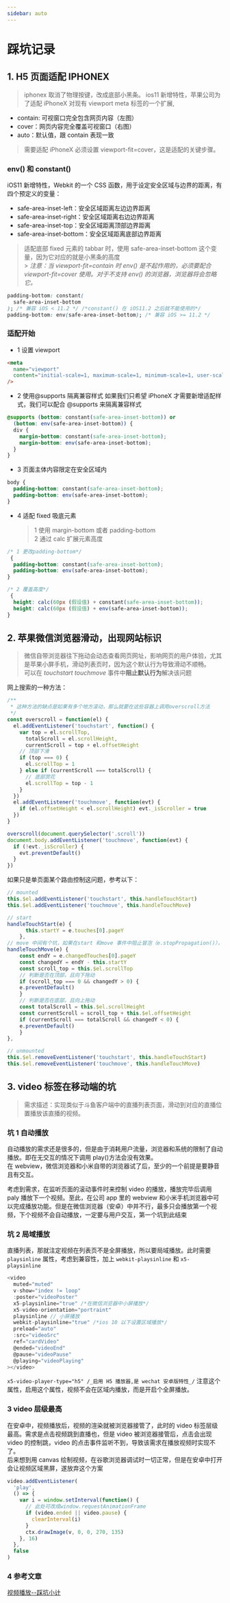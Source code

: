 ```yaml
---
sidebar: auto
---
```


# 踩坑记录

## 1. H5 页面适配 IPHONEX

> iphonex 取消了物理按键，改成底部小黑条。
> ios11 新增特性，苹果公司为了适配 iPhoneX 对现有 viewport meta 标签的一个扩展,

- contain: 可视窗口完全包含网页内容（左图）
- cover：网页内容完全覆盖可视窗口（右图）
- auto：默认值，跟 contain 表现一致

> 需要适配 iPhoneX 必须设置 viewport-fit=cover，这是适配的关键步骤。

### env() 和 constant()

iOS11 新增特性，Webkit 的一个 CSS 函数，用于设定安全区域与边界的距离，有四个预定义的变量：

- safe-area-inset-left：安全区域距离左边边界距离
- safe-area-inset-right：安全区域距离右边边界距离
- safe-area-inset-top：安全区域距离顶部边界距离
- safe-area-inset-bottom：安全区域距离底部边界距离

> 适配底部 fixed 元素的 tabbar 时，使用 safe-area-inset-bottom 这个变量，因为它对应的就是小黑条的高度 <br> > _注意：当 viewport-fit=contain 时 env() 是不起作用的，必须要配合 viewport-fit=cover 使用。对于不支持 env() 的浏览器，浏览器将会忽略它。_

```css
padding-bottom: constant(
  safe-area-inset-bottom
); /* 兼容 iOS < 11.2 */ /*constant() 在 iOS11.2 之后就不能使用的*/
padding-bottom: env(safe-area-inset-bottom); /* 兼容 iOS >= 11.2 */
```

### 适配开始

- 1 设置 viewport

```html
<meta
  name="viewport"
  content="initial-scale=1, maximum-scale=1, minimum-scale=1, user-scalable=no,viewport-fit=cover"
/>
```

- 2 使用@supports 隔离兼容样式 如果我们只希望 iPhoneX 才需要新增适配样式，我们可以配合 @supports 来隔离兼容样式

```css
@supports (bottom: constant(safe-area-inset-bottom)) or
  (bottom: env(safe-area-inset-bottom)) {
  div {
    margin-bottom: constant(safe-area-inset-bottom);
    margin-bottom: env(safe-area-inset-bottom);
  }
}
```

- 3 页面主体内容限定在安全区域内

```css
body {
  padding-bottom: constant(safe-area-inset-bottom);
  padding-bottom: env(safe-area-inset-bottom);
}
```

- 4 适配 fixed 吸底元素
  > 1 使用 margin-bottom 或者 padding-bottom <br>
  > 2 通过 calc 扩展元素高度

```css
/* 1 更改padding-bottom*/
 {
  padding-bottom: constant(safe-area-inset-bottom);
  padding-bottom: env(safe-area-inset-bottom);
}

/* 2 覆盖高度*/
 {
  height: calc(60px (假设值) + constant(safe-area-inset-bottom));
  height: calc(60px (假设值) + env(safe-area-inset-bottom));
}
```

## 2. 苹果微信浏览器滑动，出现网站标识

> 微信自带浏览器往下拖动会动态查看网页网址，影响网页的用户体验，尤其是苹果小屏手机，滑动列表页时，因为这个默认行为导致滑动不顺畅。<br>
> 可以在 _touchstart touchmove_ 事件中**阻止默认行为**解决该问题

网上搜索的一种方法：

```js
/**
 * 这种方法的缺点是如果有多个地方滚动，那么就要在这些容器上调用overscroll方法
 */
const overscroll = function(el) {
  el.addEventListener('touchstart', function() {
    var top = el.scrollTop,
      totalScroll = el.scrollHeight,
      currentScroll = top + el.offsetHeight
    // 顶部下滑
    if (top === 0) {
      el.scrollTop = 1
    } else if (currentScroll === totalScroll) {
      // 底部赏花
      el.scrollTop = top - 1
    }
  })
  el.addEventListener('touchmove', function(evt) {
    if (el.offsetHeight < el.scrollHeight) evt._isScroller = true
  })
}

overscroll(document.querySelector('.scroll'))
document.body.addEventListener('touchmove', function(evt) {
  if (!evt._isScroller) {
    evt.preventDefault()
  }
})
```

如果只是单页面某个路由控制这问题，参考以下：

```js
// mounted
this.$el.addEventListener('touchstart', this.handleTouchStart)
this.$el.addEventListener('touchmove', this.handleTouchMove)

// start
handleTouchStart(e) {
      this.startY = e.touches[0].pageY
    },
// move 中间有个坑，如果在start 和move 事件中阻止冒泡（e.stopPropagation()），那么会导致用了fastclick的dom上监听click事件失效
handleTouchMove(e) {
    const endY = e.changedTouches[0].pageY
    const changedY = endY - this.startY
    const scroll_top = this.$el.scrollTop
    // 判断是否在顶部，且向下拖动
    if (scroll_top === 0 && changedY > 0) {
    e.preventDefault()
    }
    // 判断是否在底部，且向上拖动
    const totalScroll = this.$el.scrollHeight
    const currentScroll = scroll_top + this.$el.offsetHeight
    if (currentScroll === totalScroll && changedY < 0) {
    e.preventDefault()
    }
},

// unmounted
this.$el.removeEventListener('touchstart', this.handleTouchStart)
this.$el.removeEventListener('touchmove', this.handleTouchMove)
```

## 3. video 标签在移动端的坑

> 需求描述：实现类似于斗鱼客户端中的直播列表页面，滑动到对应的直播位置播放该直播的视频。

### 坑 1 自动播放

自动播放的需求还是很多的，但是由于消耗用户流量，浏览器和系统的限制了自动播放。即在无交互的情况下调用 play()方法会没有效果。<br>
在 webview，微信浏览器和小米自带的浏览器试了后，至少的一个前提是要静音且有交互。

<!--
- ios

  > 早期必须要有用户手势（user gesture）video 标签才可以播放； 从版本 10 开始修改了 video 的规则，苹果放宽了 inline 和 autoplay，策略如下（仅适用于 Safari 浏览器）：

  1. 无音频源的 video 元素 允许自动播放
  2. 禁音的 video 元素允许自动播放
  3. 如果 video 元素在没有用户手势下有了音频源或者变成非禁音，会暂停播放
  4. video 元素屏幕可见才开始播放
  5. video 元素不可见后停止播放

- 安卓早期同样需要用户手势才可以播放,安卓的 chrome 53 后放宽了自动播放策略，策略不同于 IOS 的 Safari，需要同时对 video 设置 autoplay 和 muted（是否禁音），才允许自动播放； 安卓的 FireFox 和 UC 浏览器支持任何情况下的自动播放；
  1. 即要开启静音 -->

考虑到需求，在监听页面的滚动事件时来控制 video 的播放，播放完毕后调用 paly 播放下一个视频。至此，在公司 app 里的 webview 和小米手机浏览器中可以完成播放功能。但是在微信浏览器（安卓）中并不行，最多只会播放第一个视频，下个视频不会自动播放，一定要与用户交互，第一个坑到此结束

### 坑 2 局域播放

直播列表，那就注定视频在列表页不是全屏播放，所以要局域播放。此时需要 `playsinline` 属性，考虑到兼容性，加上 `webkit-playsinline` 和 `x5-playsinline`

```js
<video
  muted="muted"
  v-show="index != loop"
  :poster="videoPoster"
  x5-playsinline="true" /*在微信浏览器中小屏播放*/
  x5-video-orientation="portraint"
  playsinline // 小屏播放
  webkit-playsinline="true" /*ios 10 以下设置区域播放*/
  preload="auto"
  :src="videoSrc"
  ref="cardVideo"
  @ended="videoEnd"
  @pause="videoPause"
  @playing="videoPlaying"
></video>
```

`x5-video-player-type="h5" /_启用 H5 播放器,是 wechat 安卓版特性_/` 注意这个属性，启用这个属性，视频不会在区域内播放，而是开启个全屏播放。

### 3 video 层级最高

在安卓中，视频播放后，视频的渲染就被浏览器接管了，此时的 video 标签层级最高。需求是点击视频跳到直播也，但是 video 被浏览器接管后，点击会出现 video 的控制跳，video 的点击事件监听不到，导致该需求在播放视频时实现不了。<br>
后来想到用 canvas 绘制视频，在谷歌浏览器调试时一切正常，但是在安卓中打开会让视频区域黑屏，遂放弃这个方案

```js
video.addEventListener(
  'play',
  () => {
    var i = window.setInterval(function() {
      // 此处可改成window.requestAnimationFrame
      if (video.ended || video.pause) {
        clearInterval(i)
      }
      ctx.drawImage(v, 0, 0, 270, 135)
    }, 16)
  },
  false
)
```

### 4 参考文章

[视频播放--踩坑小计 ](https://juejin.im/post/5b189712f265da6e235488c1#heading-13)
